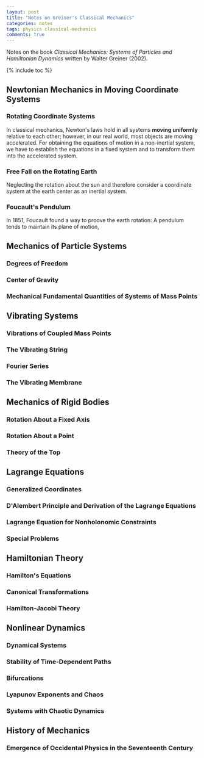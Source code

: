 ```yaml
---
layout: post
title: "Notes on Greiner's Classical Mechanics"
categories: notes
tags: physics classical-mechanics
comments: true
---
```


Notes on the book *Classical Mechanics: Systems of Particles and Hamiltonian Dynamics* written by Walter Greiner (2002).

{% include toc %}

## Newtonian Mechanics in Moving Coordinate Systems
### Rotating Coordinate Systems

In classical mechanics, Newton's laws hold in all systems **moving uniformly** relative to each other; however, in our real world, most objects are moving accelerated. For obtaining the equations of motion in a non-inertial system, we have to establish the equations in a fixed system and to transform them into the accelerated system.

### Free Fall on the Rotating Earth

Neglecting the rotation about the sun and therefore consider a coordinate system at the earth center as an inertial system.

### Foucault's Pendulum

In 1851, Foucault found a way to proove the earth rotation: A pendulum tends to maintain its plane of motion,

## Mechanics of Particle Systems
### Degrees of Freedom
### Center of Gravity
### Mechanical Fundamental Quantities of Systems of Mass Points

## Vibrating Systems
### Vibrations of Coupled Mass Points
### The Vibrating String
### Fourier Series
### The Vibrating Membrane

## Mechanics of Rigid Bodies
### Rotation About a Fixed Axis
### Rotation About a Point
### Theory of the Top

## Lagrange Equations
### Generalized Coordinates
### D'Alembert Principle and Derivation of the Lagrange Equations
### Lagrange Equation for Nonholonomic Constraints
### Special Problems

## Hamiltonian Theory
### Hamilton's Equations
### Canonical Transformations
### Hamilton-Jacobi Theory

## Nonlinear Dynamics
### Dynamical Systems
### Stability of Time-Dependent Paths
### Bifurcations
### Lyapunov Exponents and Chaos
### Systems with Chaotic Dynamics

## History of Mechanics
### Emergence of Occidental Physics in the Seventeenth Century